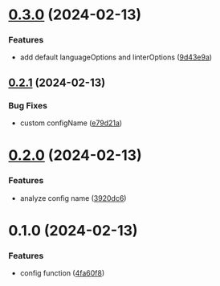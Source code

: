 

# [0.3.0](https://github.com/hyoban/eslint-flat-config/compare/0.2.1...0.3.0) (2024-02-13)


### Features

* add default languageOptions and linterOptions ([9d43e9a](https://github.com/hyoban/eslint-flat-config/commit/9d43e9aa6ff362875d736ac67f36752334d9ad5c))

## [0.2.1](https://github.com/hyoban/eslint-flat-config/compare/0.2.0...0.2.1) (2024-02-13)


### Bug Fixes

* custom configName ([e79d21a](https://github.com/hyoban/eslint-flat-config/commit/e79d21a0f9fdf5516d9ff044af0193fd338cd588))

# [0.2.0](https://github.com/hyoban/eslint-flat-config/compare/0.1.0...0.2.0) (2024-02-13)


### Features

* analyze config name ([3920dc6](https://github.com/hyoban/eslint-flat-config/commit/3920dc60cbaac231b4193e93243d857db44c6932))

# 0.1.0 (2024-02-13)


### Features

* config function ([4fa60f8](https://github.com/hyoban/eslint-flat-config/commit/4fa60f85f36fbe775d9e62c55f2816fd91aabef0))
